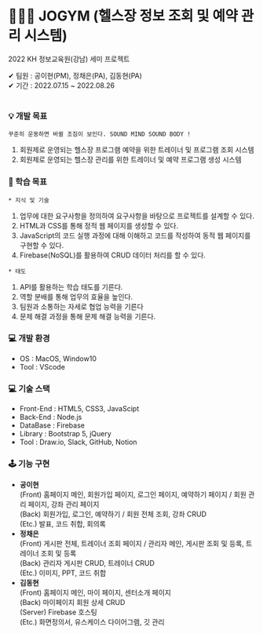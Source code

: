 # 🤸🏻‍♀️ JOGYM (헬스장 정보 조회 및 예약 관리 시스템)
2022 KH 정보교육원(강남) 세미 프로젝트

✔ 팀원 : 공이현(PM), 정채은(PA), 김동현(PA)
<br />
✔ 기간 : 2022.07.15 ~ 2022.08.26
<br />
<br />

### 💡 개발 목표
    꾸준히 운동하면 바뀔 조짐이 보인다. SOUND MIND SOUND BODY !
  1. 회원제로 운영되는 헬스장 프로그램 예약을 위한 트레이너 및 프로그램 조회 시스템
  2. 회원제로 운영되는 헬스장 관리를 위한 트레이너 및 예약 프로그램 생성 시스템

### 📌 학습 목표
    * 지식 및 기술
  1. 업무에 대한 요구사항을 정의하여 요구사항을 바탕으로 프로젝트를 설계할 수 있다.
  2. HTML과 CSS를 통해 정적 웹 페이지를 생성할 수 있다.   
  3. JavaScript의 코드 실행 과정에 대해 이해하고 코드를 작성하여 동적 웹 페이지를 구현할 수 있다.
  4. Firebase(NoSQL)를 활용하여 CRUD 데이터 처리를 할 수 있다.

    * 태도
  1. API를 활용하는 학습 태도를 기른다.
  2. 역할 분배를 통해 업무의 효율을 높인다. 
  3. 팀원과 소통하는 자세로 협업 능력을 기른다
  4. 문제 해결 과정을 통해 문제 해결 능력을 기른다.
  

### 💻 개발 환경
  * OS : MacOS, Window10
  * Tool : VScode

### 💻 기술 스택
  * Front-End : HTML5, CSS3, JavaScipt
  * Back-End : Node.js
  * DataBase : Firebase
  * Library : Bootstrap 5, jQuery
  * Tool : Draw.io, Slack, GitHub, Notion

### 🕹 기능 구현
  * <b>공이현</b><br />
    (Front) 홈페이지 메인, 회원가입 페이지, 로그인 페이지, 예약하기 페이지 / 회원 관리 페이지, 강좌 관리 페이지<br />
    (Back) 회원가입, 로그인, 예약하기 / 회원 전체 조회, 강좌 CRUD<br />
    (Etc.) 발표, 코드 취합, 회의록<br />
  * <b>정채은</b><br />
    (Front) 게시판 전체, 트레이너 조회 페이지 / 관리자 메인, 게시판 조회 및 등록, 트레이너 조회 및 등록<br />
    (Back) 관리자 게시판 CRUD, 트레이너 CRUD<br />
    (Etc.) 이미지, PPT, 코드 취합<br />
  * <b>김동현</b><br />
    (Front) 홈페이지 메인, 마이 페이지, 센터소개 페이지<br />
    (Back) 마이페이지 회원 상세 CRUD<br />
    (Server) Firebase 호스팅<br />
    (Etc.) 화면정의서, 유스케이스 다이어그램, 깃 관리<br />
